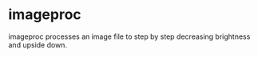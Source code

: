 # imageproc
imageproc processes an image file to step by step decreasing brightness and upside down.
